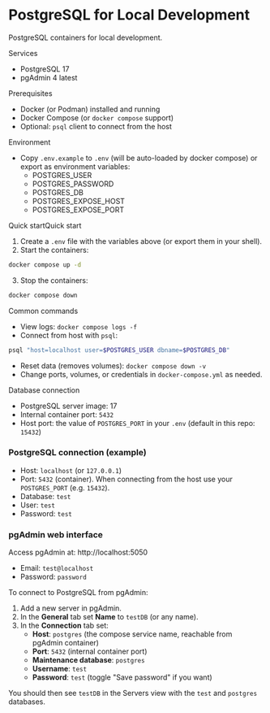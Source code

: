 # PostgreSQL for Local Development

PostgreSQL containers for local development.

Services
- PostgreSQL 17
- pgAdmin 4 latest

Prerequisites
- Docker (or Podman) installed and running
- Docker Compose (or `docker compose` support)
- Optional: `psql` client to connect from the host

Environment
- Copy `.env.example` to `.env` (will be auto-loaded by docker compose) or export as environment variables:
  - POSTGRES_USER
  - POSTGRES_PASSWORD
  - POSTGRES_DB
  - POSTGRES_EXPOSE_HOST
  - POSTGRES_EXPOSE_PORT

Quick startQuick start
1. Create a `.env` file with the variables above (or export them in your shell).
2. Start the containers:

```bash
docker compose up -d
```

3. Stop the containers:

```bash
docker compose down
```

Common commands
- View logs: `docker compose logs -f`
- Connect from host with `psql`:

```bash
psql "host=localhost user=$POSTGRES_USER dbname=$POSTGRES_DB"
```

- Reset data (removes volumes): `docker compose down -v`
- Change ports, volumes, or credentials in `docker-compose.yml` as needed.

Database connection
- PostgreSQL server image: 17
- Internal container port: `5432`
- Host port: the value of `POSTGRES_PORT` in your `.env` (default in this repo: `15432`)

### PostgreSQL connection (example)

- Host: `localhost` (or `127.0.0.1`)
- Port: `5432` (container). When connecting from the host use your `POSTGRES_PORT` (e.g. `15432`).
- Database: `test`
- User: `test`
- Password: `test`

### pgAdmin web interface

Access pgAdmin at: http://localhost:5050

- Email: `test@localhost`
- Password: `password`

To connect to PostgreSQL from pgAdmin:
1. Add a new server in pgAdmin.
2. In the **General** tab set **Name** to `testDB` (or any name).
3. In the **Connection** tab set:
   - **Host**: `postgres` (the compose service name, reachable from pgAdmin container)
   - **Port**: `5432` (internal container port)
   - **Maintenance database**: `postgres`
   - **Username**: `test`
   - **Password**: `test` (toggle "Save password" if you want)

You should then see `testDB` in the Servers view with the `test` and `postgres` databases.

